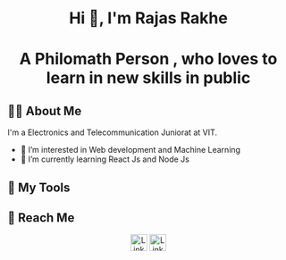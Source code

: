 <h1 align="center">Hi 👋, I'm Rajas Rakhe</h1>
<h1 align="center">A Philomath Person , who loves to learn in new skills in public</h1>

## :man_technologist: About Me

I'm a Electronics and Telecommunication Juniorat at VIT.
- 👀 I’m interested in Web development and Machine Learning 
- 🌱 I’m currently learning React Js and Node Js

## :toolbox: My Tools

## :incoming_envelope: Reach Me
<div align=center>
  <a href="https://www.linkedin.com/in/rajasrakhe/"><img src="https://cdn.worldvectorlogo.com/logos/linkedin-icon-2.svg" title="Linkedin" alt="Linkedin Account" width="30"/></a>
  <a href="mailto:rajasrakhe20@gmail.com"><img src="https://iconscout.com/icon/gmail-30" title="Linkedin" alt="Linkedin Account" width="30"/></a>
  <br><br>
</div>


